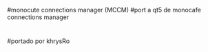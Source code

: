 #monocute connections manager (MCCM)
#port a qt5 de monocafe connections manager
#
#portado por khrysRo
#
#
